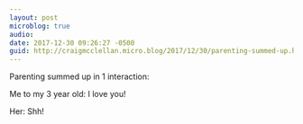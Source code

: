```yaml
---
layout: post
microblog: true
audio: 
date: 2017-12-30 09:26:27 -0500
guid: http://craigmcclellan.micro.blog/2017/12/30/parenting-summed-up.html
---
```

Parenting summed up in 1 interaction:

Me to my 3 year old: I love you!

Her: Shh!
